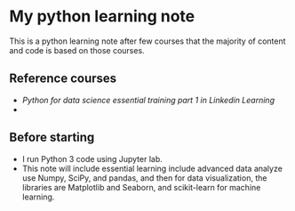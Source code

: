 # My python learning note

This is a python learning note after few courses that the majority of content and code is based on those courses.

## Reference courses

- *Python for data science essential training part 1 in Linkedin Learning*
- 

## Before starting

- I run Python 3 code using Jupyter lab.
- This note will include essential learning include advanced data analyze use Numpy, SciPy, and pandas, and then for data visualization, the libraries are Matplotlib and Seaborn, and scikit-learn for machine learning.

